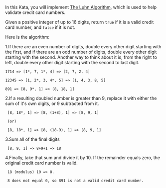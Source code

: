 In this Kata, you will implement [The Luhn Algorithm](http://en.wikipedia.org/wiki/Luhn_algorithm), which is used to help validate credit card numbers.

Given a positive integer of up to 16 digits, return ```true``` if it is a valid credit card number, and ```false``` if it is not.

Here is the algorithm:

1.If there are an even number of digits, double every other digit starting with the first, and if there are an odd number of digits, double every other digit starting with the second. Another way to think about it is, from the right to left, double every other digit starting with the second to last digit.

```
1714 => [1*, 7, 1*, 4] => [2, 7, 2, 4]

12345 => [1, 2*, 3, 4*, 5] => [1, 4, 3, 8, 5]

891 => [8, 9*, 1] => [8, 18, 1]
```

2.If a resulting doubled number is greater than 9, replace it with either the sum of it's own digits, or 9 subtracted from it.

```
 [8, 18*, 1] => [8, (1+8), 1] => [8, 9, 1]

 (or)

 [8, 18*, 1] => [8, (18-9), 1] => [8, 9, 1]
 ```

3.Sum all of the final digits

```
 [8, 9, 1] => 8+9+1 => 18
 ```

4.Finally, take that sum and divide it by 10. If the remainder equals zero, the original credit card number is valid.

```
 18 (modulus) 10 => 8.  

 8 does not equal 0, so 891 is not a valid credit card number.
 ```
